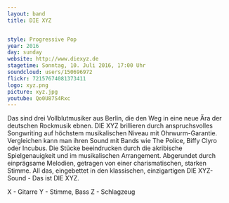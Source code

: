 ```yaml
---
layout: band
title: DIE XYZ


style: Progressive Pop
year: 2016
day: sunday
website: http://www.diexyz.de
stagetime: Sonntag, 10. Juli 2016, 17:00 Uhr
soundcloud: users/150696972
flickr: 72157674081373411
logo: xyz.png
picture: xyz.jpg
youtube: Qo0U87S4Rxc
---
```

Das sind drei Vollblutmusiker aus Berlin, die den Weg in eine neue Ära der deutschen Rockmusik ebnen.
DIE XYZ brillieren durch anspruchsvolles Songwriting auf höchstem musikalischen Niveau mit Ohrwurm-Garantie.
Vergleichen kann man ihren Sound mit Bands wie The Police, Biffy Clyro oder Incubus.
Die Stücke beeindrucken durch die akribische Spielgenauigkeit und im musikalischen Arrangement.
Abgerundet durch einprägsame Melodien, getragen von einer charismatischen, starken Stimme.
All das, eingebettet in den klassischen, einzigartigen DIE XYZ-Sound - Das ist DIE XYZ.

X - Gitarre
Y - Stimme, Bass
Z - Schlagzeug
